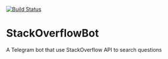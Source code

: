 [![Build Status](https://github.com/StackOverflowBot/workflows/Build/badge.svg)](https://github.com/StackOverflowBot/actions?query=workflow%3ABuild)

# StackOverflowBot
A Telegram bot that use StackOverflow API to search questions
